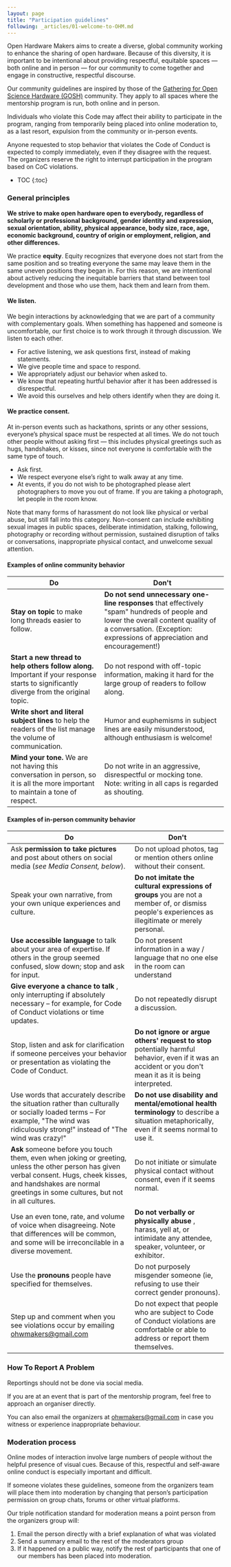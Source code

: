 ```yaml
---
layout: page
title: "Participation guidelines"
following: _articles/01-welcome-to-OHM.md
---
```


Open Hardware Makers aims to create a diverse, global community working to enhance the sharing of open hardware. Because of this diversity, it is important to be intentional about providing respectful, equitable spaces — both online and in person — for our community to come together and engage in constructive, respectful discourse.

Our community guidelines are inspired by those of the [Gathering for Open Science Hardware (GOSH)](https://openhardware.sciece) community. They apply to all spaces where the mentorship program is run, both online and in person. 

Individuals who violate this Code may affect their ability to participate in the program, ranging from temporarily being placed into online moderation to, as a last resort, expulsion from the community or in-person events.

Anyone requested to stop behavior that violates the Code of Conduct is expected to comply immediately, even if they disagree with the request. The organizers reserve the right to interrupt participation in the program based on CoC violations.

* TOC
{:toc}

### General principles

**We strive to make open hardware open to everybody, regardless of scholarly or professional background, gender identity and expression, sexual orientation, ability, physical appearance, body size, race, age, economic background, country of origin or employment, religion, and other differences.**

We practice **equity**. Equity recognizes that everyone does not start from the same position and so treating everyone the same may leave them in the same uneven positions they began in. For this reason, we are intentional about actively reducing the inequitable barriers that stand between tool development and those who use them, hack them and learn from them.


#### We listen.

We begin interactions by acknowledging that we are part of a community with complementary goals. When something has happened and someone is uncomfortable, our first choice is to work through it through discussion. We listen to each other.



*   For active listening, we ask questions first, instead of making statements.
*   We give people time and space to respond.
*   We appropriately adjust our behavior when asked to.
*   We know that repeating hurtful behavior after it has been addressed is disrespectful.
*   We avoid this ourselves and help others identify when they are doing it.


#### We practice consent.

At in-person events such as hackathons, sprints or any other sessions, everyone’s physical space must be respected at all times. We do not touch other people without asking first — this includes physical greetings such as hugs, handshakes, or kisses, since not everyone is comfortable with the same type of touch.

*   Ask first.
*   We respect everyone else’s right to walk away at any time.
*   At events, if you do not wish to be photographed please alert photographers to move you out of frame. If you are taking a photograph, let people in the room know.

Note that many forms of harassment do not look like physical or verbal abuse, but still fall into this category. Non-consent can include exhibiting sexual images in public spaces, deliberate intimidation, stalking, following, photography or recording without permission, sustained disruption of talks or conversations, inappropriate physical contact, and unwelcome sexual attention.

#### Examples of online community behavior

| **Do** | **Don&#39;t** |
| --- | --- |
| **Stay on topic** to make long threads easier to follow. | **Do not send unnecessary one-line responses** that effectively &quot;spam&quot; hundreds of people and lower the overall content quality of a conversation. (Exception: expressions of appreciation and encouragement!) |
| **Start a new thread to help others follow along.** Important if your response starts to significantly diverge from the original topic. | Do not respond with off-topic information, making it hard for the large group of readers to follow along. |
| **Write short and literal subject lines** to help the readers of the list manage the volume of communication. | Humor and euphemisms in subject lines are easily misunderstood, although enthusiasm is welcome! |
| **Mind your tone.** We are not having this conversation in person, so it is all the more important to maintain a tone of respect. | Do not write in an aggressive, disrespectful or mocking tone. Note: writing in all caps is regarded as shouting. |

#### Examples of in-person community behavior

| **Do** | **Don&#39;t** |
| --- | --- |
| Ask **permission to take pictures** and post about others on social media (_see Media Consent, below_). | Do not upload photos, tag or mention others online without their consent. |
| Speak your own narrative, from your own unique experiences and culture. | **Do not imitate the cultural expressions of groups** you are not a member of, or dismiss people&#39;s experiences as illegitimate or merely personal. |
| **Use accessible language** to talk about your area of expertise. If others in the group seemed confused, slow down; stop and ask for input. | Do not present information in a way / language that no one else in the room can understand |
| **Give everyone a chance to talk** , only interrupting if absolutely necessary – for example, for Code of Conduct violations or time updates. | Do not repeatedly disrupt a discussion. |
| Stop, listen and ask for clarification if someone perceives your behavior or presentation as violating the Code of Conduct. | **Do not ignore or argue others&#39; request to stop** potentially harmful behavior, even if it was an accident or you don&#39;t mean it as it is being interpreted. |
| Use words that accurately describe the situation rather than culturally or socially loaded terms – For example, &quot;The wind was ridiculously strong!&quot; instead of &quot;The wind was crazy!&quot; | **Do not use disability and mental/emotional health terminology** to describe a situation metaphorically, even if it seems normal to use it. |
| **Ask** someone before you touch them, even when joking or greeting, unless the other person has given verbal consent. Hugs, cheek kisses, and handshakes are normal greetings in some cultures, but not in all cultures. | Do not initiate or simulate physical contact without consent, even if it seems normal. |
| Use an even tone, rate, and volume of voice when disagreeing.  Note that differences will be common, and some will be irreconcilable in a diverse movement. | **Do not verbally or physically abuse** , harass, yell at, or intimidate any attendee, speaker, volunteer, or exhibitor. |
| Use the **pronouns** people have specified for themselves. | Do not purposely misgender someone (ie, refusing to use their correct gender pronouns). |
| Step up and comment when you see violations occur by emailing [ohwmakers@gmail.com](mailto:ohwmakers@gmail.com) | Do not expect that people who are subject to Code of Conduct violations are comfortable or able to address or report them themselves. |

### How To Report A Problem

Reportings should not be done via social media.

If you are at an event that is part of the mentorship program, feel free to approach an organiser directly.

You can also email the organizers at [ohwmakers@gmail.com](mailto:ohwmakers@gmail.com) in case you witness or experience inappropriate behaviour.

### Moderation process

Online modes of interaction involve large numbers of people without the helpful presence of visual cues. Because of this, respectful and self-aware online conduct is especially important and difficult.

If someone violates these guidelines, someone from the organizers team will place them into moderation by changing that person’s participation permission on group chats, forums or other virtual platforms.

Our triple notification standard for moderation means a point person from the organizers group will:

1. Email the person directly with a brief explanation of what was violated
2. Send a summary email to the rest of the moderators group
3. If it happened on a public way, notify the rest of participants that one of our members has been placed into moderation.

 
